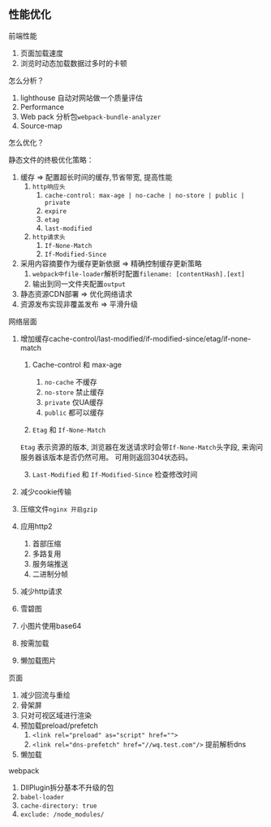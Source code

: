## 性能优化

前端性能

1. 页面加载速度
2. 浏览时动态加载数据过多时的卡顿



怎么分析？

1. lighthouse 自动对网站做一个质量评估
2. Performance
3. Web pack 分析包`webpack-bundle-analyzer`
4. Source-map



怎么优化？

静态文件的终极优化策略：

1. 缓存 => 配置超长时间的缓存,节省带宽, 提高性能
   1. `http响应头`
      1. `cache-control: max-age | no-cache | no-store | public | private`
      2. `expire`
      3. `etag`
      4. `last-modified`
   2. `http请求头`
      1. `If-None-Match`
      2. `If-Modified-Since`
2. 采用内容摘要作为缓存更新依据 => 精确控制缓存更新策略
   1. `webpack中file-loader`解析时配置`filename: [contentHash].[ext]`
   2. 输出到同一文件夹配置`output`
3. 静态资源CDN部署 => 优化网络请求
4. 资源发布实现非覆盖发布 => 平滑升级



网络层面

1. 增加缓存cache-control/last-modified/if-modified-since/etag/if-none-match

   1. Cache-control  和 max-age

      1. `no-cache` 不缓存
      2. `no-store` 禁止缓存
      3. `private` 仅UA缓存
      4. `public` 都可以缓存

   2.  `Etag` 和 `If-None-Match`

      `Etag` 表示资源的版本, 浏览器在发送请求时会带`If-None-Match`头字段, 来询问服务器该版本是否仍然可用。 可用则返回304状态码。

   3. `Last-Modified` 和 `If-Modified-Since` 检查修改时间

2. 减少cookie传输

3. 压缩文件`nginx 开启gzip`

4. 应用http2

   1. 首部压缩
   2. 多路复用
   3. 服务端推送
   4. 二进制分帧
   
5.  减少http请求

   1. 雪碧图
   2. 小图片使用base64
   3. 按需加载
   4. 懒加载图片



页面

1. 减少回流与重绘
2. 骨架屏
3. 只对可视区域进行渲染
4. 预加载preload/prefetch
   1. `<link rel="preload" as="script" href="">`
   2. `<link rel="dns-prefetch" href="//wq.test.com"/>` 提前解析dns
5. 懒加载



webpack

1. DllPlugin拆分基本不升级的包
2.  `babel-loader`
   1. `cache-directory: true`
   2. `exclude: /node_modules/`